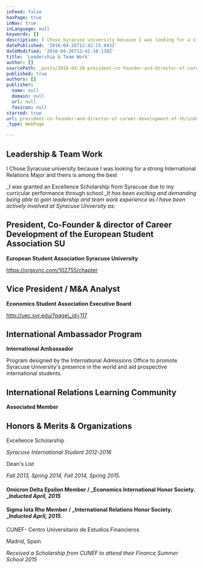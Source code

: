 ```yaml
---
inFeed: false
hasPage: true
inNav: true
inLanguage: null
keywords: []
description: I Chose Syracuse university because I was looking for a strong International Relations Major and theirs is among the best
datePublished: '2016-04-26T12:42:15.043Z'
dateModified: '2016-04-26T12:41:10.138Z'
title: 'Leadership & Team Work'
author: []
sourcePath: _posts/2016-04-20-president-co-founder-and-director-of-career-development-of-th.md
published: true
authors: []
publisher:
  name: null
  domain: null
  url: null
  favicon: null
starred: true
url: president-co-founder-and-director-of-career-development-of-th/index.html
_type: WebPage

---
```

## Leadership & Team Work

I Chose Syracuse university because I was looking for a strong International Relations Major and theirs is among the best

_I was granted an Excellence Scholarship from Syracuse due to my curricular performance through school.__It has been exciting and demanding being able to gain leadership and team work experience as I have been actively involved at Syracuse University as:_

## President, Co-Founder & director of Career Development of the European Student Association SU

**European Student Association Syracuse University**

https://orgsync.com/102755/chapter

## Vice President / M&A Analyst

**Economics Student Association Executive Board**

http://uec.syr.edu/?page\_id=117

## International Ambassador Program

**International Ambassador**

Program designed by the International Admissions Office to promote Syracuse University's presence in the world and aid prospective international students.

## International Relations Learning Community

**Associated Member**

## Honors & Merits & Organizations

Excellence Scholarship

_Syracuse International Student 2012-2016_

Dean's List

_Fall 2013, Spring 2014, Fall 2014, Spring 2015\._

#### Omicron Delta Epsilon Member / _Economics International Honor Society. __Inducted April, 2015_

#### Sigma Iota Rho Member / _International Relations Honor Society. __Inducted April, 2015\._

CUNEF- Centro Universitario de Estudios Financieros

Madrid, Spain

_Received a Scholarship from CUNEF to attend their Finance Summer School 2015_